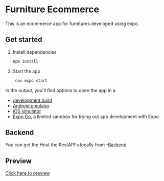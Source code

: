 
# Furniture Ecommerce

This is an ecommerce app for furnitures developed using expo. 
## Get started

1. Install dependencies

   ```bash
   npm install
   ```

2. Start the app

   ```bash
    npx expo start
   ```

In the output, you'll find options to open the app in a

- [development build](https://docs.expo.dev/develop/development-builds/introduction/)
- [Android emulator](https://docs.expo.dev/workflow/android-studio-emulator/)
- [iOS simulator](https://docs.expo.dev/workflow/ios-simulator/)
- [Expo Go](https://expo.dev/go), a limited sandbox for trying out app development with Expo

## Backend
  You can get the Host the RestAPI's locally from 
  -[Backend](https://github.com/Tiwariji-07/ecommerce-backend)



## Preview
[Click here to preview](https://drive.google.com/file/d/15oqGV20FXMRNWz2Pav0ctMP-DsdMBJPc/view?usp=sharing)

